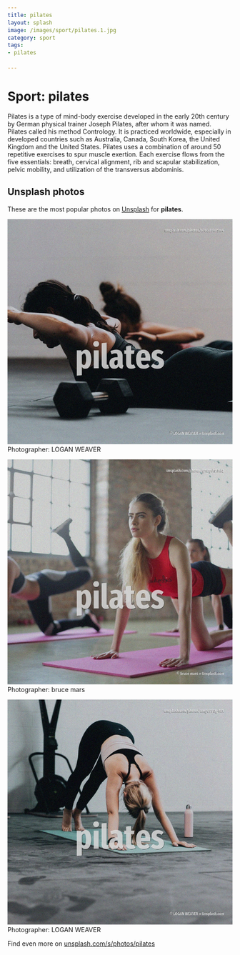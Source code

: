 ```yaml
---
title: pilates
layout: splash
image: /images/sport/pilates.1.jpg
category: sport
tags:
- pilates

---
```

# Sport: pilates

Pilates  is a type of mind-body exercise developed in the early 20th century by German physical  trainer Joseph Pilates, after whom it was named. Pilates called his method Contrology. It is practiced worldwide, especially in developed countries such as Australia, Canada, South  Korea, the United Kingdom and the United States. Pilates uses a combination of around 50 repetitive exercises to spur muscle exertion. Each exercise flows from the five essentials: breath, cervical alignment, rib and scapular  stabilization, pelvic mobility, and utilization of the transversus abdominis. 

 
## Unsplash photos
These are the most popular photos on [Unsplash](https://unsplash.com) for **pilates**.
 
![pilates](/images/sport/pilates.1.jpg)
Photographer:  LOGAN WEAVER
 
![pilates](/images/sport/pilates.2.jpg)
Photographer:  bruce mars
 
![pilates](/images/sport/pilates.3.jpg)
Photographer:  LOGAN WEAVER
 
Find even more on [unsplash.com/s/photos/pilates](https://unsplash.com/s/photos/pilates)
 
